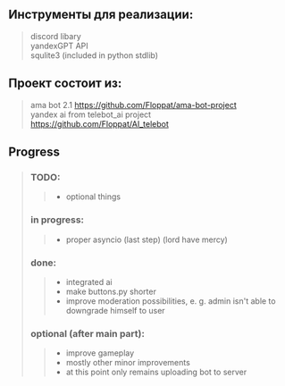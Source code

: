 ## Инструменты для реализации:
> discord libary  
> yandexGPT API  
> squlite3 (included in python stdlib)  

## Проект состоит из:
> ama bot 2.1 https://github.com/Floppat/ama-bot-project  
> yandex ai from telebot_ai project https://github.com/Floppat/AI_telebot
## Progress
> ### TODO:
>> - optional things  
>
>### in progress:
>> - proper asyncio (last step) (lord have mercy)  
>### done:
>> - integrated ai  
>> - make buttons.py shorter  
>> - improve moderation possibilities, e. g. admin isn't able to downgrade himself to user  
>### optional (after main part):  
>> - improve gameplay  
>> - mostly other minor improvements  
>> - at this point only remains uploading bot to server  
